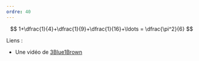 ```yaml
---
ordre: 40
---
```

$$
1+\dfrac{1}{4}+\dfrac{1}{9}+\dfrac{1}{16}+\ldots = \dfrac{\pi^2}{6}
$$

Liens :
- Une vidéo de [3Blue1Brown](https://www.youtube.com/watch?v=d-o3eB9sfls)